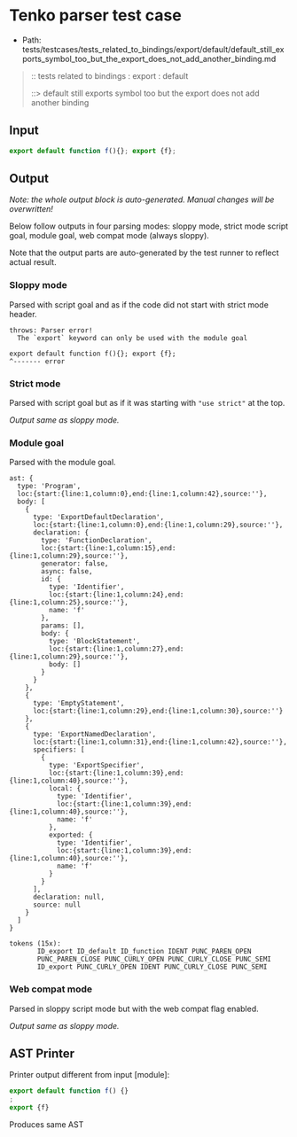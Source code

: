 # Tenko parser test case

- Path: tests/testcases/tests_related_to_bindings/export/default/default_still_exports_symbol_too_but_the_export_does_not_add_another_binding.md

> :: tests related to bindings : export : default
>
> ::> default still exports symbol too but the export does not add another binding

## Input

`````js
export default function f(){}; export {f};
`````

## Output

_Note: the whole output block is auto-generated. Manual changes will be overwritten!_

Below follow outputs in four parsing modes: sloppy mode, strict mode script goal, module goal, web compat mode (always sloppy).

Note that the output parts are auto-generated by the test runner to reflect actual result.

### Sloppy mode

Parsed with script goal and as if the code did not start with strict mode header.

`````
throws: Parser error!
  The `export` keyword can only be used with the module goal

export default function f(){}; export {f};
^------- error
`````

### Strict mode

Parsed with script goal but as if it was starting with `"use strict"` at the top.

_Output same as sloppy mode._

### Module goal

Parsed with the module goal.

`````
ast: {
  type: 'Program',
  loc:{start:{line:1,column:0},end:{line:1,column:42},source:''},
  body: [
    {
      type: 'ExportDefaultDeclaration',
      loc:{start:{line:1,column:0},end:{line:1,column:29},source:''},
      declaration: {
        type: 'FunctionDeclaration',
        loc:{start:{line:1,column:15},end:{line:1,column:29},source:''},
        generator: false,
        async: false,
        id: {
          type: 'Identifier',
          loc:{start:{line:1,column:24},end:{line:1,column:25},source:''},
          name: 'f'
        },
        params: [],
        body: {
          type: 'BlockStatement',
          loc:{start:{line:1,column:27},end:{line:1,column:29},source:''},
          body: []
        }
      }
    },
    {
      type: 'EmptyStatement',
      loc:{start:{line:1,column:29},end:{line:1,column:30},source:''}
    },
    {
      type: 'ExportNamedDeclaration',
      loc:{start:{line:1,column:31},end:{line:1,column:42},source:''},
      specifiers: [
        {
          type: 'ExportSpecifier',
          loc:{start:{line:1,column:39},end:{line:1,column:40},source:''},
          local: {
            type: 'Identifier',
            loc:{start:{line:1,column:39},end:{line:1,column:40},source:''},
            name: 'f'
          },
          exported: {
            type: 'Identifier',
            loc:{start:{line:1,column:39},end:{line:1,column:40},source:''},
            name: 'f'
          }
        }
      ],
      declaration: null,
      source: null
    }
  ]
}

tokens (15x):
       ID_export ID_default ID_function IDENT PUNC_PAREN_OPEN
       PUNC_PAREN_CLOSE PUNC_CURLY_OPEN PUNC_CURLY_CLOSE PUNC_SEMI
       ID_export PUNC_CURLY_OPEN IDENT PUNC_CURLY_CLOSE PUNC_SEMI
`````


### Web compat mode

Parsed in sloppy script mode but with the web compat flag enabled.

_Output same as sloppy mode._

## AST Printer

Printer output different from input [module]:

````js
export default function f() {}
;
export {f}
````

Produces same AST
